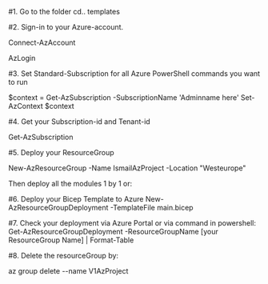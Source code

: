 #1. Go to the folder
cd.. templates

#2. Sign-in to your Azure-account.

Connect-AzAccount

AzLogin

#3. Set Standard-Subscription for all Azure PowerShell commands you want to run  

$context = Get-AzSubscription -SubscriptionName 'Adminname here'
Set-AzContext $context

#4. Get your Subscription-id and Tenant-id

Get-AzSubscription

#5. Deploy your ResourceGroup

New-AzResourceGroup -Name IsmailAzProject -Location "Westeurope"

Then deploy all the modules 1 by 1 or:

#6. Deploy your Bicep Template to Azure 
New-AzResourceGroupDeployment -TemplateFile main.bicep

#7. Check your deployment via Azure Portal or via command in powershell: 
Get-AzResourceGroupDeployment -ResourceGroupName [your ResourceGroup Name] | Format-Table

#8. Delete  the resourceGroup by:

az group delete --name V1AzProject  



